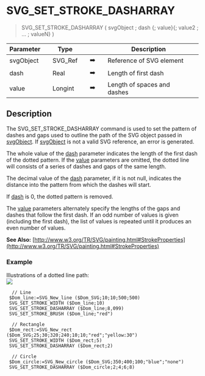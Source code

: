 <!-- SVG_SET_STROKE_DASHARRAY ( object ; Param_2 ; Param_3 ; … ; N )
 -> object (Text)
 -> Param_2 (Real)
 -> Param_3 ; … ; N (Long Integer)-->
# SVG_SET_STROKE_DASHARRAY

> SVG_SET_STROKE_DASHARRAY ( svgObject ; dash {; value}{; value2 ; ... ; valueN} )

| Parameter |     | Type |     |     |     | Description |     |
| --- | --- | --- | --- | --- | --- | --- | --- |
| svgObject |     | SVG_Ref |     | ➡️ |     | Reference of SVG element |     |
| dash |     | Real |     | ➡️ |     | Length of first dash |     |
| value |     | Longint |     | ➡️ |     | Length of spaces and dashes |     |

## Description

The SVG_SET_STROKE_DASHARRAY command is used to set the pattern of dashes and gaps used to outline the path of the SVG object passed in [svgObject](# "Reference of SVG element"). If [svgObject](# "Reference of SVG element") is not a valid SVG reference, an error is generated.

The whole value of the [dash](# "Length of first dash") parameter indicates the length of the first dash of the dotted pattern. If the [value](# "Length of spaces and dashes") parameters are omitted, the dotted line will consists of a series of dashes and gaps of the same length.

The decimal value of the [dash](# "Length of first dash") parameter, if it is not null, indicates the distance into the pattern from which the dashes will start.

If [dash](# "Length of first dash") is 0, the dotted pattern is removed.

The [value](# "Length of spaces and dashes") parameters alternately specify the lengths of the gaps and dashes that follow the first dash. If an odd number of values is given (including the first dash), the list of values is repeated until it produces an even number of values.

**See Also:** [http://www.w3.org/TR/SVG/painting.html#StrokeProperties](http://www.w3.org/TR/SVG/painting.html#StrokeProperties)

### Example  

Illustrations of a dotted line path:  
![](https://doc.4d.com/4Dv19/picture/359111/pict359111.en.png)

```4d
  // Line  
 $Dom_line:=SVG_New_line ($Dom_SVG;10;10;500;500)  
 SVG_SET_STROKE_WIDTH ($Dom_line;10)  
 SVG_SET_STROKE_DASHARRAY ($Dom_line;8,099)  
 SVG_SET_STROKE_BRUSH ($Dom_line;"red")  
   
  // Rectangle  
 $Dom_rect:=SVG_New_rect ($Dom_SVG;25;30;320;240;10;10;"red";"yellow:30")  
 SVG_SET_STROKE_WIDTH ($Dom_rect;5)  
 SVG_SET_STROKE_DASHARRAY ($Dom_rect;2)  
   
  // Circle  
 $Dom_circle:=SVG_New_circle ($Dom_SVG;350;400;100;"blue";"none")  
 SVG_SET_STROKE_DASHARRAY ($Dom_circle;2;4;6;8)
```
